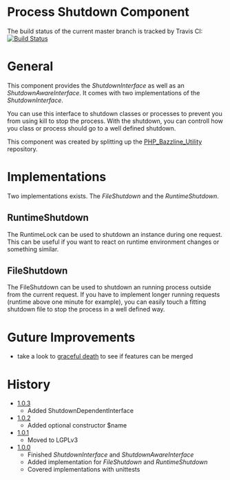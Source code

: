 # Process Shutdown Component

The build status of the current master branch is tracked by Travis CI: 
[![Build Status](https://travis-ci.org/stevleibelt/php_component_shutdown.png?branch=master)](http://travis-ci.org/stevleibelt/php_component_shutdown)

# General

This component provides the *ShutdownInterface* as well as an *ShutdownAwareInterface*. It comes with two implementations of the *ShutdownInterface*. 

You can use this interface to shutdown classes or processes to prevent you from using kill to stop the process. With the shutdown, you can controll how you class or process should go to a well defined shutdown.

This component was created by splitting up the [PHP_Bazzline_Utility](https://github.com/stevleibelt/archive/tree/master/php/bazzlineUtility) repository.

# Implementations

Two implementations exists. The *FileShutdown* and the *RuntimeShutdown*.

## RuntimeShutdown

The RuntimeLock can be used to shutdown an instance during one request. This can be useful if you want to react on runtime environment changes or something similar.

## FileShutdown

The FileShutdown can be used to shutdown an running process outside from the current request. If you have to implement longer running requests (runtime above one minute for example), you can easily touch a fitting shutdown file to stop the process in a well defined way.

# Guture Improvements

* take a look to [graceful death](https://github.com/gabrielelana/graceful-death/blob/master/src/GracefulDeath.php) to see if features can be merged

# History

* [1.0.3](https://github.com/stevleibelt/php_component_shutdown/tree/1.0.3)
    * Added ShutdownDependentInterface
* [1.0.2](https://github.com/stevleibelt/php_component_shutdown/tree/1.0.2)
    * Added optional constructor $name
* [1.0.1](https://github.com/stevleibelt/php_component_shutdown/tree/1.0.1)
    * Moved to LGPLv3
* [1.0.0](https://github.com/stevleibelt/php_component_shutdown/tree/v1.0.0)
    * Finished *ShutdownInterface* and *ShutdownAwareInterface*
    * Added implementation for *FileShutdown* and *RuntimeShutdown*
    * Covered implementations with unittests

